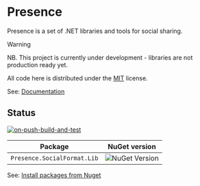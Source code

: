 # Presence

Presence is a set of .NET libraries and tools for social sharing.

> [!WARNING]
> NB. This project is currently under development - libraries are not production ready yet.

All code here is distributed under the [MIT](https://github.com/instantiator/presence/blob/main/LICENSE) license.

See: [Documentation](https://instantiator.dev/presence)

## Status

[![on-push-build-and-test](https://github.com/instantiator/presence/actions/workflows/on-push-build-and-test.yaml/badge.svg?branch=main&event=push)](https://github.com/instantiator/presence/actions/workflows/on-push-build-and-test.yaml)

| Package                     | NuGet version                                                              |
| --------------------------- | -------------------------------------------------------------------------- |
| `Presence.SocialFormat.Lib` | ![NuGet Version](https://img.shields.io/nuget/v/Presence.SocialFormat.Lib) |

See: [Install packages from Nuget](docs/guides/install-packages.md)